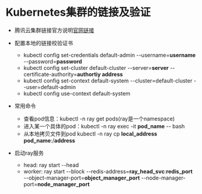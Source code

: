# Kubernetes集群的链接及验证
- 腾讯云集群链接官方说明[官网链接](https://cloud.tencent.com/document/product/457/8438)

- 配置本地的链接校验证书

  * kubectl config set-credentials default-admin --username=**username** --password=**password**
  * kubectl config set-cluster default-cluster --server=**server** --certificate-authority=**authortiy address**
  * kubectl config set-context default-system --cluster=default-cluster --user=default-admin
  * kubectl config use-context default-system

- 常用命令

  * 查看pod信息：kubectl -n ray get pods(ray是一个namespace)
  * 进入某一个具体的pod：kubectl -n ray exec -it **pod_name** -- bash
  * 从本地拷贝文件到pod kubectl -n ray cp **local_address** **pod_name**:/**address**

- 启动ray服务

  * head: ray start --head
  * worker: ray start --block --redis-address=**ray_head_svc**:**redis_port** --object-manager-port=**object_manager_port** --node-manager-port=**node_manager_port**
